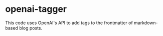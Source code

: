 # openai-tagger

This code uses OpenAI's API to add tags to the frontmatter of markdown-based blog posts.
